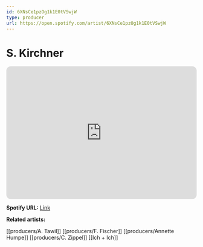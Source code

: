 ```yaml
---
id: 6XNsCe1pzOg1k1E0tVSwjW
type: producer
url: https://open.spotify.com/artist/6XNsCe1pzOg1k1E0tVSwjW
---
```

# S. Kirchner

<iframe style="border-radius:12px" src="https://open.spotify.com/embed/artist/6XNsCe1pzOg1k1E0tVSwjW" width="100%" height="352" frameBorder="0" allowfullscreen="" allow="autoplay; clipboard-write; encrypted-media; fullscreen; picture-in-picture" loading="lazy"></iframe>

**Spotify URL:** [Link](https://open.spotify.com/artist/6XNsCe1pzOg1k1E0tVSwjW)

**Related artists:**

[[producers/A. Tawil]]
[[producers/F. Fischer]]
[[producers/Annette Humpe]]
[[producers/C. Zippel]]
[[Ich + Ich]]
